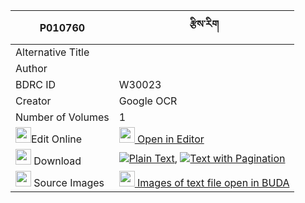 |P010760|རྩིས་རིག 
| --- | --- 
|Alternative Title |
|Author | 
|BDRC ID | W30023
|Creator | Google OCR
|Number of Volumes| 1
|<img width="25" src="https://img.icons8.com/color/25/000000/edit-property.png">Edit Online| [<img width="25" src="https://avatars.githubusercontent.com/u/45091458?s=200&v=4"> Open in Editor](http://editor.openpecha.org/P010760)
|<img width="25" src="https://img.icons8.com/fluent/48/000000/download-2.png"/>  Download | [![](https://img.icons8.com/color/20/000000/txt.png)Plain Text](https://github.com/Openpecha/P010760/releases/download/v1/tsirik_plain_P010760.zip), [![](https://img.icons8.com/color/20/000000/txt.png)Text with Pagination](https://github.com/Openpecha/P010760/releases/download/v1/tsirik_pages_P010760.zip)
|<img width="25" src="https://img.icons8.com/plasticine/100/000000/pictures-folder.png"/>  Source Images | [<img width="25" src="https://library.bdrc.io/icons/BUDA-small.svg"> Images of text file open in BUDA](https://library.bdrc.io/show/bdr:W30023)